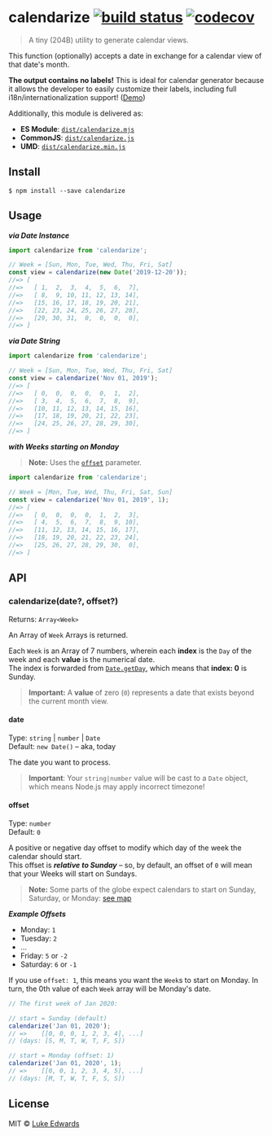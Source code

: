 # calendarize [![build status](https://badgen.net/github/status/lukeed/calendarize)](https://github.com/lukeed/calendarize/actions) [![codecov](https://badgen.now.sh/codecov/c/github/lukeed/calendarize)](https://codecov.io/gh/lukeed/calendarize)

> A tiny (204B) utility to generate calendar views.

This function (optionally) accepts a date in exchange for a calendar view of that date's month.

**The output contains no labels!** This is ideal for calendar generator because it allows the developer to easily customize their labels, including full i18n/internationalization support! ([Demo](https://codepen.io/lukeed/pen/KKwrLRz))

Additionally, this module is delivered as:

* **ES Module**: [`dist/calendarize.mjs`](https://unpkg.com/calendarize/dist/index.mjs)
* **CommonJS**: [`dist/calendarize.js`](https://unpkg.com/calendarize/dist/index.js)
* **UMD**: [`dist/calendarize.min.js`](https://unpkg.com/calendarize)


## Install

```
$ npm install --save calendarize
```


## Usage

***via Date Instance***

```js
import calendarize from 'calendarize';

// Week = [Sun, Mon, Tue, Wed, Thu, Fri, Sat]
const view = calendarize(new Date('2019-12-20'));
//=> [
//=>   [ 1,  2,  3,  4,  5,  6,  7],
//=>   [ 8,  9, 10, 11, 12, 13, 14],
//=>   [15, 16, 17, 18, 19, 20, 21],
//=>   [22, 23, 24, 25, 26, 27, 28],
//=>   [29, 30, 31,  0,  0,  0,  0],
//=> ]
```

***via Date String***

```js
import calendarize from 'calendarize';

// Week = [Sun, Mon, Tue, Wed, Thu, Fri, Sat]
const view = calendarize('Nov 01, 2019');
//=> [
//=>   [ 0,  0,  0,  0,  0,  1,  2],
//=>   [ 3,  4,  5,  6,  7,  8,  9],
//=>   [10, 11, 12, 13, 14, 15, 16],
//=>   [17, 18, 19, 20, 21, 22, 23],
//=>   [24, 25, 26, 27, 28, 29, 30],
//=> ]
```


***with Weeks starting on Monday***

> **Note:** Uses the [`offset`](#offset) parameter.

```js
import calendarize from 'calendarize';

// Week = [Mon, Tue, Wed, Thu, Fri, Sat, Sun]
const view = calendarize('Nov 01, 2019', 1);
//=> [
//=>   [ 0,  0,  0,  0,  1,  2,  3],
//=>   [ 4,  5,  6,  7,  8,  9, 10],
//=>   [11, 12, 13, 14, 15, 16, 17],
//=>   [18, 19, 20, 21, 22, 23, 24],
//=>   [25, 26, 27, 28, 29, 30,  0],
//=> ]
```


## API

### calendarize(date?, offset?)
Returns: `Array<Week>`

An Array of `Week` Arrays is returned.

Each `Week` is an Array of 7 numbers, wherein each **index** is the `Day` of the week and each **value** is the numerical date. <br>The index is forwarded from [`Date.getDay`](https://developer.mozilla.org/en-US/docs/Web/JavaScript/Reference/Global_Objects/Date/getDay), which means that **index: 0** is Sunday.

> **Important:** A **value** of zero (`0`) represents a date that exists beyond the current month view.

#### date
Type: `string` | `number` | `Date`<br>
Default: `new Date()` – aka, today

The date you want to process.

> **Important**: Your `string|number` value will be cast to a `Date` object, which means Node.js may apply incorrect timezone!

#### offset
Type: `number`<br>
Default: `0`

A positive or negative day offset to modify which day of the week the calendar should start.<br>
This offset is ***relative to Sunday*** – so, by default, an offset of `0` will mean that your Weeks will start on Sundays.

> **Note:** Some parts of the globe expect calendars to start on Sunday, Saturday, or Monday: [see map](https://i.redd.it/qcz8nu53lk231.png)

***Example Offsets***

* Monday: `1`
* Tuesday: `2`
* ...
* Friday: `5` or `-2`
* Saturday: `6` or `-1`

If you use `offset: 1`, this means you want the `Week`s to start on Monday. In turn, the 0th value of each `Week` array will be Monday's date.

```js
// The first week of Jan 2020:

// start = Sunday (default)
calendarize('Jan 01, 2020');
// =>    [[0, 0, 0, 1, 2, 3, 4], ...]
// (days: [S, M, T, W, T, F, S])

// start = Monday (offset: 1)
calendarize('Jan 01, 2020', 1);
// =>    [[0, 0, 1, 2, 3, 4, 5], ...]
// (days: [M, T, W, T, F, S, S])
```


## License

MIT © [Luke Edwards](https://lukeed.com)
